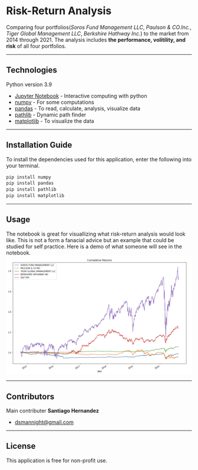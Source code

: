 # Risk-Return Analysis 

Comparing four portfolios(*Soros Fund Management LLC*, *Paulson & CO.Inc.*, *Tiger Global Management LLC*, *Berkshire Hathway Inc.*) to the market from 2014 through 2021. The analysis includes **the performance, volitility, and risk** of all four portfolios.

---

## Technologies

Python version 3.9 
* [Jupyter Notebook](https://jupyter.org/) - Interactive computing with python
* [numpy](https://numpy.org/) - For some computations
* [pandas](https://pandas.pydata.org/) - To read, calculate, analysis, visualize data
* [pathlib](https://docs.python.org/3/library/pathlib.html) - Dynamic path finder
* [matplotlib](https://matplotlib.org/) - To visualize the data

---


## Installation Guide

To install the dependencies used for this application, enter the following into your terminal.
```python
pip install numpy
pip install pandas
pip install pathlib
pip install matplotlib
```

---

## Usage 

The notebook is great for visuallizing what risk-return analysis would look like. This is not a form a fanacial advice but an example that could be studied for self practice. Here is a demo of what someone will see in the notebook.
![Demo](demo.png)

---

## Contributors

Main contributer **Santiago Hernandez**
- [dsmannight@gmail.com](dsmannight@gmail.com)

---

## License

This application is free for non-profit use.
